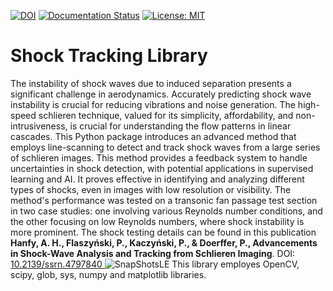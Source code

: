 [![DOI](https://zenodo.org/badge/711672788.svg)](https://zenodo.org/doi/10.5281/zenodo.11197727) [![Documentation Status](https://readthedocs.org/projects/shocktrackinglibrary/badge/?version=latest)](https://shocktrackinglibrary.readthedocs.io/en/latest/?badge=latest) [![License: MIT](https://img.shields.io/badge/License-MIT-yellow.svg)](https://opensource.org/licenses/MIT)



# Shock Tracking Library
The instability of shock waves due to induced separation presents a significant challenge in aerodynamics. Accurately predicting shock wave instability is crucial for reducing vibrations and noise generation. The high-speed schlieren technique, valued for its simplicity, affordability, and non-intrusiveness, is crucial for understanding the flow patterns in linear cascades. This Python package introduces an advanced method that employs line-scanning to detect and track shock waves from a large series of schlieren images. This method provides a feedback system to handle uncertainties in shock detection, with potential applications in supervised learning and AI. It proves effective in identifying and analyzing different types of shocks, even in images with low resolution or visibility. The method's performance was tested on a transonic fan passage test section in two case studies: one involving various Reynolds number conditions, and the other focusing on low Reynolds numbers, where shock instability is more prominent. The shock testing details can be found in this publication **Hanfy, A. H., Flaszyński, P., Kaczyński, P., & Doerffer, P., Advancements in Shock-Wave Analysis and Tracking from Schlieren Imaging**. DOI: [10.2139/ssrn.4797840 ](https://dx.doi.org/10.2139/ssrn.4797840)
![SnapShotsLE](https://github.com/EngAhmedHady/ShockTrackingLibrary/assets/49737863/875e0b51-e5dd-4c3e-8716-c2a92d39ce3b) This library employes OpenCV, scipy, glob, sys, numpy and matplotlib libraries.

